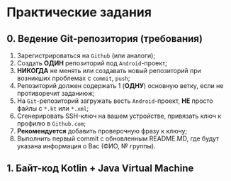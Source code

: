 # Практические задания

## 0. Ведение Git-репозитория (требования)

1. Зарегистрироваться на `Github` (или аналоги);
2. Создать **ОДИН** репозиторий под `Android`-проект;
3. **НИКОГДА** не менять или создавать новый репозиторий при возникших проблемах с `commit`, `push`;
4. Репозиторий должен содержать 1 (**ОДНУ**) основную ветку, если не противоречит заданиюж;
5. На `Git`-репозиторий загружать весть `Android`-проект, **НЕ** просто файлы с `*.kt` или `*.xml`;
6. Сгенерировать SSH-ключ на вашем устройстве, привязать ключ к профилю в `Github.com`;
7. **Рекомендуется** добавить проверочную фразу к ключу;
8. Выполнить первый commit с обновленным README.MD, где будут указана информация о Вас (ФИО, № группы).


## 1. Байт-код Kotlin + Java Virtual Machine

<!-- ## 1. Разработка простейшего калькулятора
Разработать простую версию калькулятора, используя `TextView`, `Button` и обработчик нажатия (`onClickListener`).

**Требования к "калькулятору"**:

1. Калькулятор должен состояить из кнопок циферблата (от `0` до `9`);
2. Должен включать в состав `Layout` кнопки "действий" ( `+` , `-`, `*`, `/`, `=`);
3. Должен включать в состав `TextView` для отображения результата нажатия на  `Button`'s из пунктов 1 и 2.
4. При нажатии на `=` необходимо обработать строку из `TextView` вручную и выполнить записанные в строку операции;
5. Достаточно обработки **одной** операции, **нет** необходимости обработки нескольких операций.
6. Результата отправить на **Github** (или аналоги) - репозиторий.

## 2. Разработать MediaPlayer для воспроизведения музыки

Цель: Научиться работать с файлами внутренней (или внешней) памяти смартфона, в частности, со звуковыми "дорожками". Исползование класса `MediaPlayer` поможет в создании "каркаса" для MP3-проигрователя. 

1. Создать новое `Activity` для работы с `MediaPlayer`;
2. MediaPlayer должен поддерживать функции: воспроизведение текущего трека, пауза текущего трека, обработка перехода `Activity` в состояние `onPause()`, регулировка громкости, `SeekBar` для отображения текущей длительности трека и его движение, перемотка трека (при помощи `SeekBar`);
3. Возможность вопроизводить музыку из хранилища телефона при помощи  [Permission](https://github.com/sibsutisTelecomDep/android_notes/blob/master/Examples/android_notes/app/src/main/java/com/example/android_notes/activities/MediaPlayerActivity.kt), строки 41-53;
4. Важно реализовать проверку текущего файла на директорию (`isDirectory`);
4. Отображение списка треков на экране `Activity`.

## 3. Местоположение смартфона. Location.
 Цель: получить доступ к данным о местоположении Android-телефона и вывести на экран значения.

 1. Создать `Activity` **Location**, в основном окне `MainActivity` добавить кнопку перехода в новую 'Activity';
 2. Получить доступ к классу [Location](https://developer.android.com/reference/android/location/Location) при помощи **permissions**: `ACCESS_FINE_LOCATION`, `ACCESS_COARSE_LOCATION`;
 3. Вывести в `Activity` данные о текущем (или последнем известном) местоположении смартфона:
    - [Latitude](https://developer.android.com/reference/android/location/Location#getLatitude());
    - [Longitude](https://developer.android.com/reference/android/location/Location#getLongitude());
    - [Altitude](https://developer.android.com/reference/android/location/Location#getAltitude());
    - [Current Time](https://developer.android.com/reference/android/location/Location#getTime());
4. Получить данные можно при помощи метода [getLastLocation()](https://developer.android.com/develop/sensors-and-location/location/retrieve-current)
5. При каждом обновлении местоположения записывать данные в файл (лучше в формате `Json`);
6. **ДОП. БАЛЛЫ**. Обернуть получение местоположения смартфона в [сервис](https://developer.android.com/develop/background-work/services) с целью записывать данные о местоположении в `backgroud`-режиме (когда приложение закрыто, `activity` не видно пользователю).

## 4. Данные о сетях мобильной связи (2G, 3G, 4G-LTE, 5G-NR).

1.  Создать новое `Activity`, добавив кнопку перехода основном "окне" `MainActivity`;
2. При помощи класса `Telephony`; -->
